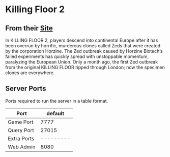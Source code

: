 # Killing Floor 2

## From their [Site](https://killingfloor2.com/)

In KILLING FLOOR 2, players descend into continental Europe after it has been overrun by horrific, murderous clones called Zeds that were created by the corporation Horzine. The Zed outbreak caused by Horzine Biotech’s failed experiments has quickly spread with unstoppable momentum, paralyzing the European Union. Only a month ago, the first Zed outbreak from the original KILLING FLOOR ripped through London; now the specimen clones are everywhere.

## Server Ports

Ports required to run the server in a table format.

| Port       | default |
|------------|---------|
| Game Port  | 7777    |
| Query Port | 27015   |
|Extra Ports |---------|
| Web Admin  | 8080    |

